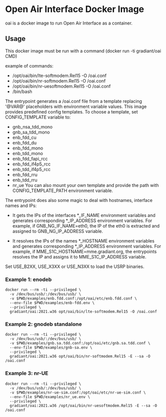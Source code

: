 # Open Air Interface Docker Image

oai is a docker image to run Open Air Interface as a container.

## Usage

This docker image must be run with a command (docker run -ti gradiant/oai CMD)

example of commands:
  - /opt/oai/bin/lte-softmodem.Rel15 -O /oai.conf
  - /opt/oai/bin/nr-softmodem.Rel15 -O /oai.conf
  - /opt/oai/bin/nr-uesoftmodem.Rel15 -O /oai.conf
  - /bin/bash

The entrypoint generates a /oai.conf file from a template replacing '@VAR@' placeholders with environment variable values.
This image provides predefined config templates. To choose a template, set CONFIG_TEMPLATE variable to:
  - gnb_nsa_tdd_mono
  - gnb_sa_tdd_mono
  - enb_fdd_cu
  - enb_fdd_du
  - enb_fdd_mono
  - enb_tdd_mono
  - enb_fdd_fapi_rcc
  - enb_fdd_if4p5_rcc
  - enb_tdd_if4p5_rcc
  - enb_fdd_rru
  - enb_tdd_rru
  - nr_ue
You can also mount your own template and provide the path with CONFIG_TEMPLATE_PATH environment variable.

The entrypoint does also some magic to deal with hostnames, interface names and IPs:
- It gets the IPs of the interfaces *_IF_NAME environment variables and generates corresponding *_IP_ADDRESS environment variables.
For example, if GNB_NG_IF_NAME=eth0, the IP of the eth0 is extracted and assigned to GNB_NG_IP_ADDRESS variable.

- It resolves the IPs of the names *_HOSTNAME environment variables and generates corresponding *_IP_ADDRESS environment variables.
For example, if MME_S1C_HOSTNAME=mme.gradiant.org, the entrypoints resolves the IP and assigns it to MME_S1C_IP_ADDRESS variable.

Set USE_B2XX, USE_X3XX or USE_N3XX to load the USRP binaries.

### Example 1: enodeb

```
docker run --rm -ti --privileged \
  -v /dev/bus/usb/:/dev/bus/usb/ \
  -v $PWD/examples/enb.fdd.conf:/opt/oai/etc/enb.fdd.conf \
  --env-file $PWD/examples/enb-fdd.env \
  --privileged \
  gradiant/oai:2021.w36 opt/oai/bin/lte-softmodem.Rel15 -O /oai.conf
```

### Example 2: gnodeb standalone

```
docker run --rm -ti --privileged \
  -v /dev/bus/usb/:/dev/bus/usb/ \
  -v $PWD/examples/gnb.sa.tdd.conf:/opt/oai/etc/gnb.sa.tdd.conf \
  --env-file $PWD/examples/gnb-sa.env \
  --privileged \
  gradiant/oai:2021.w36 opt/oai/bin/nr-softmodem.Rel15 -E --sa -O /oai.conf
```


### Example 3: nr-UE

```
docker run --rm -ti --privileged \
  -v /dev/bus/usb/:/dev/bus/usb/ \
  -v $PWD/examples/nr-ue-sim.conf:/opt/oai/etc/nr-ue-sim.conf \
  --env-file $PWD/examples/nr_ue.env \
  --privileged \
  gradiant/oai:2021.w36 /opt/oai/bin/nr-uesoftmodem.Rel15 -E --sa -O /oai.conf
```